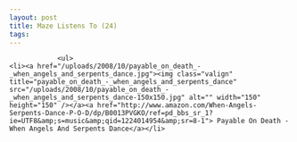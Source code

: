 ```yaml
---
layout: post
title: Maze Listens To (24)
tags:
---
```



                <ul>
    <li><a href="/uploads/2008/10/payable_on_death_-_when_angels_and_serpents_dance.jpg"><img class="valign" title="payable_on_death_-_when_angels_and_serpents_dance" src="/uploads/2008/10/payable_on_death_-_when_angels_and_serpents_dance-150x150.jpg" alt="" width="150" height="150" /></a><a href="http://www.amazon.com/When-Angels-Serpents-Dance-P-O-D/dp/B0013PVGKO/ref=pd_bbs_sr_1?ie=UTF8&amp;s=music&amp;qid=1224014954&amp;sr=8-1"> Payable On Death - When Angels And Serpents Dance</a></li>
</ul>
